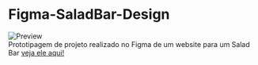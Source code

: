 # Figma-SaladBar-Design
![Preview](https://github.com/MaduSales/Figma-SaladBar-Design/assets/166547195/fb5ba41a-6cf2-4de1-b521-b567b28a65a2)
<br>
Prototipagem de projeto realizado no Figma de um website para um Salad Bar
[veja ele aqui!](https://www.figma.com/proto/zqTRFIq1IarzAJ4cB9Ns8U/Projeto01-EQ-2?node-id=1-4&scaling=scale-down&t=JvrkKuC74oym5r0O-1)

